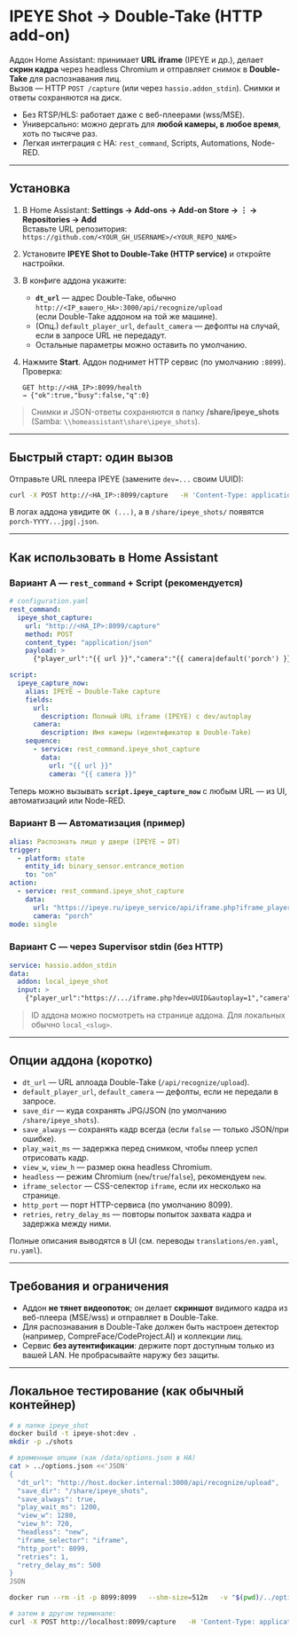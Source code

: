 # IPEYE Shot → Double-Take (HTTP add-on)

Аддон Home Assistant: принимает **URL iframe** (IPEYE и др.), делает **скрин кадра** через headless Chromium и отправляет снимок в **Double-Take** для распознавания лиц.  
Вызов — HTTP `POST /capture` (или через `hassio.addon_stdin`). Снимки и ответы сохраняются на диск.

- Без RTSP/HLS: работает даже с веб-плеерами (wss/MSE).
- Универсально: можно дергать для **любой камеры, в любое время**, хоть по тысяче раз.
- Легкая интеграция с HA: `rest_command`, Scripts, Automations, Node-RED.

---

## Установка

1) В Home Assistant: **Settings → Add-ons → Add-on Store → ⋮ → Repositories → Add**  
   Вставьте URL репозитория:  
   `https://github.com/<YOUR_GH_USERNAME>/<YOUR_REPO_NAME>`

2) Установите **IPEYE Shot to Double-Take (HTTP service)** и откройте настройки.

3) В конфиге аддона укажите:
   - **`dt_url`** — адрес Double-Take, обычно  
     `http://<IP_вашего_HA>:3000/api/recognize/upload`  
     (если Double-Take аддоном на той же машине).
   - (Опц.) `default_player_url`, `default_camera` — дефолты на случай, если в запросе URL не передадут.
   - Остальные параметры можно оставить по умолчанию.

4) Нажмите **Start**. Аддон поднимет HTTP сервис (по умолчанию `:8099`).  
   Проверка:  
   ```
   GET http://<HA_IP>:8099/health
   → {"ok":true,"busy":false,"q":0}
   ```

> Снимки и JSON-ответы сохраняются в папку **/share/ipeye_shots** (Samba: `\\homeassistant\share\ipeye_shots`).

---

## Быстрый старт: один вызов

Отправьте URL плеера IPEYE (замените `dev=...` своим UUID):

```bash
curl -X POST http://<HA_IP>:8099/capture   -H 'Content-Type: application/json'   -d '{"player_url":"https://ipeye.ru/ipeye_service/api/iframe.php?iframe_player=0&dev=DF1...&autoplay=1","camera":"porch"}'
```

В логах аддона увидите `OK (...)`, а в `/share/ipeye_shots/` появятся `porch-YYYY...jpg|.json`.

---

## Как использовать в Home Assistant

### Вариант A — `rest_command` + Script (рекомендуется)

```yaml
# configuration.yaml
rest_command:
  ipeye_shot_capture:
    url: "http://<HA_IP>:8099/capture"
    method: POST
    content_type: "application/json"
    payload: >
      {"player_url":"{{ url }}","camera":"{{ camera|default('porch') }}"}

script:
  ipeye_capture_now:
    alias: IPEYE → Double-Take capture
    fields:
      url:
        description: Полный URL iframe (IPEYE) с dev/autoplay
      camera:
        description: Имя камеры (идентификатор в Double-Take)
    sequence:
      - service: rest_command.ipeye_shot_capture
        data:
          url: "{{ url }}"
          camera: "{{ camera }}"
```

Теперь можно вызывать **`script.ipeye_capture_now`** с любым URL — из UI, автоматизаций или Node-RED.

### Вариант B — Автоматизация (пример)

```yaml
alias: Распознать лицо у двери (IPEYE → DT)
trigger:
  - platform: state
    entity_id: binary_sensor.entrance_motion
    to: "on"
action:
  - service: rest_command.ipeye_shot_capture
    data:
      url: "https://ipeye.ru/ipeye_service/api/iframe.php?iframe_player=0&dev={{ states('input_text.ipeye_uuid') }}&autoplay=1"
      camera: "porch"
mode: single
```

### Вариант C — через Supervisor stdin (без HTTP)

```yaml
service: hassio.addon_stdin
data:
  addon: local_ipeye_shot
  input: >
    {"player_url":"https://.../iframe.php?dev=UUID&autoplay=1","camera":"porch"}
```

> ID аддона можно посмотреть на странице аддона. Для локальных обычно `local_<slug>`.

---

## Опции аддона (коротко)

- `dt_url` — URL аплоада Double-Take (`/api/recognize/upload`).  
- `default_player_url`, `default_camera` — дефолты, если не передали в запросе.  
- `save_dir` — куда сохранять JPG/JSON (по умолчанию `/share/ipeye_shots`).  
- `save_always` — сохранять кадр всегда (если `false` — только JSON/при ошибке).  
- `play_wait_ms` — задержка перед снимком, чтобы плеер успел отрисовать кадр.  
- `view_w`, `view_h` — размер окна headless Chromium.  
- `headless` — режим Chromium (`new`/`true`/`false`), рекомендуем `new`.  
- `iframe_selector` — CSS-селектор `iframe`, если их несколько на странице.  
- `http_port` — порт HTTP-сервиса (по умолчанию 8099).  
- `retries`, `retry_delay_ms` — повторы попыток захвата кадра и задержка между ними.

Полные описания выводятся в UI (см. переводы `translations/en.yaml`, `ru.yaml`).

---

## Требования и ограничения

- Аддон **не тянет видеопоток**; он делает **скриншот** видимого кадра из веб-плеера (MSE/wss) и отправляет в Double-Take.  
- Для распознавания в Double-Take должен быть настроен детектор (например, CompreFace/CodeProject.AI) и коллекции лиц.  
- Сервис **без аутентификации**: держите порт доступным только из вашей LAN. Не пробрасывайте наружу без защиты.

---

## Локальное тестирование (как обычный контейнер)

```bash
# в папке ipeye_shot
docker build -t ipeye-shot:dev .
mkdir -p ./shots

# временные опции (как /data/options.json в HA)
cat > ../options.json <<'JSON'
{
  "dt_url": "http://host.docker.internal:3000/api/recognize/upload",
  "save_dir": "/share/ipeye_shots",
  "save_always": true,
  "play_wait_ms": 1200,
  "view_w": 1280,
  "view_h": 720,
  "headless": "new",
  "iframe_selector": "iframe",
  "http_port": 8099,
  "retries": 1,
  "retry_delay_ms": 500
}
JSON

docker run --rm -it -p 8099:8099   --shm-size=512m   -v "$(pwd)/../options.json:/data/options.json:ro"   -v "$(pwd)/shots:/share/ipeye_shots"   --add-host=host.docker.internal:host-gateway   ipeye-shot:dev

# затем в другом терминале:
curl -X POST http://localhost:8099/capture   -H 'Content-Type: application/json'   -d '{"player_url":"https://ipeye.ru/ipeye_service/api/iframe.php?iframe_player=0&dev=DF1...&autoplay=1","camera":"porch"}'
```
